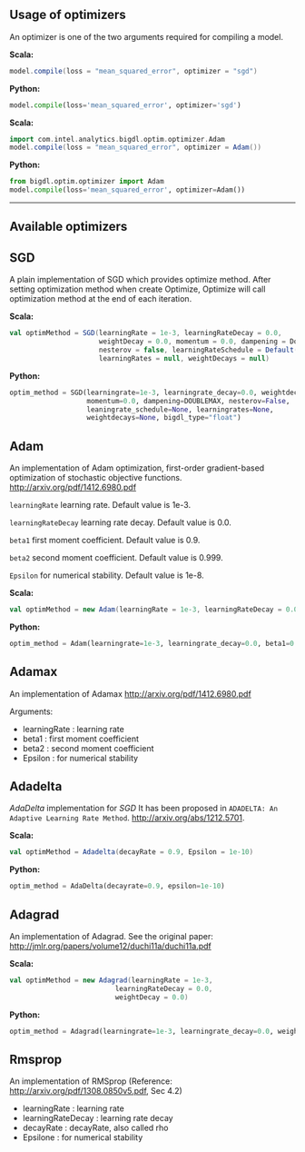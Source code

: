 ## Usage of optimizers

An optimizer is one of the two arguments required for compiling a model.

**Scala:**

```scala
model.compile(loss = "mean_squared_error", optimizer = "sgd")
```

**Python:**

```python
model.compile(loss='mean_squared_error', optimizer='sgd')
```

**Scala:**

```scala
import com.intel.analytics.bigdl.optim.optimizer.Adam
model.compile(loss = "mean_squared_error", optimizer = Adam())
```

**Python:**

```python
from bigdl.optim.optimizer import Adam
model.compile(loss='mean_squared_error', optimizer=Adam())
```

---

## Available optimizers

## SGD

A plain implementation of SGD which provides optimize method. After setting 
optimization method when create Optimize, Optimize will call optimization method at the end of 
each iteration.

**Scala:**
```scala
val optimMethod = SGD(learningRate = 1e-3, learningRateDecay = 0.0, 
                      weightDecay = 0.0, momentum = 0.0, dampening = Double.MaxValue, 
                      nesterov = false, learningRateSchedule = Default(), 
                      learningRates = null, weightDecays = null)
```

**Python:**
```python 
optim_method = SGD(learningrate=1e-3, learningrate_decay=0.0, weightdecay=0.0, 
                   momentum=0.0, dampening=DOUBLEMAX, nesterov=False, 
                   leaningrate_schedule=None, learningrates=None, 
                   weightdecays=None, bigdl_type="float")
```

## Adam

An implementation of Adam optimization, first-order gradient-based optimization of stochastic  objective  functions. http://arxiv.org/pdf/1412.6980.pdf

 `learningRate` learning rate. Default value is 1e-3. 
 
 `learningRateDecay` learning rate decay. Default value is 0.0.
 
 `beta1` first moment coefficient. Default value is 0.9.
 
 `beta2` second moment coefficient. Default value is 0.999.
 
 `Epsilon` for numerical stability. Default value is 1e-8.

**Scala:**
```scala
val optimMethod = new Adam(learningRate = 1e-3, learningRateDecay = 0.0, beta1 = 0.9, beta2 = 0.999, Epsilon = 1e-8)
```

**Python:**
```python
optim_method = Adam(learningrate=1e-3, learningrate_decay=0.0, beta1=0.9, beta2=0.999, epsilon=1e-8, bigdl_type="float")
```

## Adamax

An implementation of Adamax http://arxiv.org/pdf/1412.6980.pdf

Arguments:

* learningRate : learning rate
* beta1 : first moment coefficient
* beta2 : second moment coefficient
* Epsilon : for numerical stability

## Adadelta

*AdaDelta* implementation for *SGD* 
It has been proposed in `ADADELTA: An Adaptive Learning Rate Method`.
http://arxiv.org/abs/1212.5701.

**Scala:**
```scala
val optimMethod = Adadelta(decayRate = 0.9, Epsilon = 1e-10)
```

**Python:**
```python
optim_method = AdaDelta(decayrate=0.9, epsilon=1e-10)
```

## Adagrad

 An implementation of Adagrad. See the original paper:
 <http://jmlr.org/papers/volume12/duchi11a/duchi11a.pdf>

**Scala:**
```scala
val optimMethod = new Adagrad(learningRate = 1e-3,
                          learningRateDecay = 0.0,
                          weightDecay = 0.0)
```

**Python:**
```python
optim_method = Adagrad(learningrate=1e-3, learningrate_decay=0.0, weightdecay=0.0)
```

## Rmsprop

An implementation of RMSprop (Reference: http://arxiv.org/pdf/1308.0850v5.pdf, Sec 4.2)

* learningRate : learning rate
* learningRateDecay : learning rate decay
* decayRate : decayRate, also called rho
* Epsilone : for numerical stability
